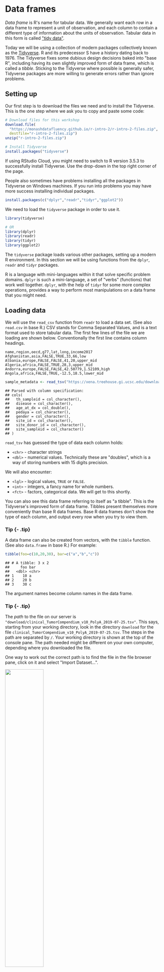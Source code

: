 # Data frames



*Data frame* is R's name for tabular data. We generally want each row in a data frame to represent a unit of observation, and each column to contain a different type of information about the units of observation. Tabular data in this form is called ["tidy data"](http://vita.had.co.nz/papers/tidy-data.html).

Today we will be using a collection of modern packages collectively known as the [Tidyverse](https://www.tidyverse.org/). R and its predecessor S have a history dating back to 1976. The Tidyverse fixes some dubious design decisions baked into "base R", including having its own slightly improved form of data frame, which is called a *tibble*. Sticking to the Tidyverse where possible is generally safer, Tidyverse packages are more willing to generate errors rather than ignore problems.


## Setting up

Our first step is to download the files we need and to install the Tidyverse. This is the one step where we ask you to copy and paste some code:


```r
# Download files for this workshop
download.file(
  "https://monashdatafluency.github.io/r-intro-2/r-intro-2-files.zip",
  destfile="r-intro-2-files.zip")
unzip("r-intro-2-files.zip")

# Install Tidyverse
install.packages("tidyverse")
```

If using RStudio Cloud, you might need to switch to R version 3.5.3 to successfully install Tidyverse. Use the drop-down in the top right corner of the page.

People also sometimes have problems installing all the packages in Tidyverse on Windows machines. If you run into problems you may have more success installing individual packages.


```r
install.packages(c("dplyr","readr","tidyr","ggplot2"))
```

We need to load the `tidyverse` package in order to use it.


```r
library(tidyverse)

# OR
library(dplyr)
library(readr)
library(tidyr)
library(ggplot2)
```

The `tidyverse` package loads various other packages, setting up a modern R environment. In this section we will be using functions from the `dplyr`, `readr` and `tidyr` packages.

R is a language with mini-languages within it that solve specific problem domains. `dplyr` is such a mini-language, a set of "verbs" (functions) that work well together. `dplyr`, with the help of `tidyr` for some more complex operations, provides a way to perform most manipulations on a data frame that you might need.


## Loading data

We will use the `read_csv` function from `readr` to load a data set. (See also `read.csv` in base R.) CSV stands for Comma Separated Values, and is a text format used to store tabular data. The first few lines of the file we are loading are shown below. Conventionally the first line contains column headings.

```
name,region,oecd,g77,lat,long,income2017
Afghanistan,asia,FALSE,TRUE,33,66,low
Albania,europe,FALSE,FALSE,41,20,upper_mid
Algeria,africa,FALSE,TRUE,28,3,upper_mid
Andorra,europe,FALSE,FALSE,42.50779,1.52109,high
Angola,africa,FALSE,TRUE,-12.5,18.5,lower_mid
```


```r
sample_metadata <- read_tsv("https://xena.treehouse.gi.ucsc.edu/download/clinical_TumorCompendium_v10_PolyA_2019-07-25.tsv")
```

```
## Parsed with column specification:
## cols(
##   th_sampleid = col_character(),
##   disease = col_character(),
##   age_at_dx = col_double(),
##   pedaya = col_character(),
##   gender = col_character(),
##   site_id = col_character(),
##   site_donor_id = col_character(),
##   site_sampleid = col_character()
## )
```

`read_tsv` has guessed the type of data each column holds:

* `<chr>` - character strings
* `<dbl>` - numerical values. Technically these are "doubles", which is a way of storing numbers with 15 digits precision.

We will also encounter:

* `<lgl>` - logical values, `TRUE` or `FALSE`.
* `<int>` - integers, a fancy name for whole numbers.
* `<fct>` - factors, categorical data. We will get to this shortly.


You can also see this data frame referring to itself as "a tibble". This is the Tidyverse's improved form of data frame. Tibbles present themselves more conveniently than base R data frames. Base R data frames don't show the type of each column, and output every row when you try to view them.


### Tip {- .tip}

A data frame can also be created from vectors, with the `tibble` function. (See also `data.frame` in base R.) For example:


```r
tibble(foo=c(10,20,30), bar=c("a","b","c"))
```

```
## # A tibble: 3 x 2
##     foo bar  
##   <dbl> <chr>
## 1    10 a    
## 2    20 b    
## 3    30 c
```

The argument names become column names in the data frame.

### Tip {- .tip}

The *path* to the file on our server is `"download/clinical_TumorCompendium_v10_PolyA_2019-07-25.tsv"`. This says, starting from your working directory, look in the directory `download` for the file `clinical_TumorCompendium_v10_PolyA_2019-07-25.tsv`. The steps in the path are separated by `/`. Your working directory is shown at the top of the console pane. The path needed might be different on your own computer, depending where you downloaded the file.

One way to work out the correct path is to find the file in the file browser pane, click on it and select "Import Dataset...".

<img src="figures/import.png" width="50%" style="display: block; margin: auto auto auto 0;" />


## Exploring

The `View` function gives us a spreadsheet-like view of the data frame.

```
View(sample_metadata)
```

`print` with the `n` argument can be used to show more than the first 10 rows on the console.


```r
print(sample_metadata, n=200)
```

We can extract details of the data frame with further functions:


```r
nrow(sample_metadata)
```

```
## [1] 12236
```

```r
ncol(sample_metadata)
```

```
## [1] 8
```

```r
colnames(sample_metadata)
```

```
## [1] "th_sampleid"   "disease"       "age_at_dx"     "pedaya"       
## [5] "gender"        "site_id"       "site_donor_id" "site_sampleid"
```

```r
summary(sample_metadata)
```

```
##  th_sampleid          disease            age_at_dx       pedaya         
##  Length:12236       Length:12236       Min.   : 0.0   Length:12236      
##  Class :character   Class :character   1st Qu.:39.0   Class :character  
##  Mode  :character   Mode  :character   Median :57.0   Mode  :character  
##                                        Mean   :50.7                     
##                                        3rd Qu.:68.0                     
##                                        Max.   :90.0                     
##                                        NA's   :624                      
##     gender            site_id          site_donor_id     
##  Length:12236       Length:12236       Length:12236      
##  Class :character   Class :character   Class :character  
##  Mode  :character   Mode  :character   Mode  :character  
##                                                          
##                                                          
##                                                          
##                                                          
##  site_sampleid     
##  Length:12236      
##  Class :character  
##  Mode  :character  
##                    
##                    
##                    
## 
```


## Indexing data frames

Data frames can be subset using `[row,column]` syntax.


```r
sample_metadata[4,2]
```

```
## # A tibble: 1 x 1
##   disease        
##   <chr>          
## 1 medulloblastoma
```

Note that while this is a single value, it is still wrapped in a data frame. (This is a behaviour specific to Tidyverse data frames.) More on this in a moment.

Columns can be given by name.


```r
sample_metadata[4,"disease"]
```

```
## # A tibble: 1 x 1
##   disease        
##   <chr>          
## 1 medulloblastoma
```

The column or row may be omitted, thereby retrieving the entire row or column.


```r
sample_metadata[4,]
```

```
## # A tibble: 1 x 8
##   th_sampleid disease age_at_dx pedaya gender site_id site_donor_id
##   <chr>       <chr>       <dbl> <chr>  <chr>  <chr>   <chr>        
## 1 THR33_1001… medull…         5 Yes, … male   THR33   N/A          
## # … with 1 more variable: site_sampleid <chr>
```

```r
sample_metadata[,"disease"]
```

```
## # A tibble: 12,236 x 1
##    disease                            
##    <chr>                              
##  1 acute leukemia of ambiguous lineage
##  2 acute leukemia of ambiguous lineage
##  3 medulloblastoma                    
##  4 medulloblastoma                    
##  5 medulloblastoma                    
##  6 medulloblastoma                    
##  7 medulloblastoma                    
##  8 medulloblastoma                    
##  9 medulloblastoma                    
## 10 medulloblastoma                    
## # … with 12,226 more rows
```

Multiple rows or columns may be retrieved using a vector.


```r
rows_wanted <- c(1,3,5)
sample_metadata[rows_wanted,]
```

```
## # A tibble: 3 x 8
##   th_sampleid disease age_at_dx pedaya gender site_id site_donor_id
##   <chr>       <chr>       <dbl> <chr>  <chr>  <chr>   <chr>        
## 1 TH03_0010_… acute …        11 Yes, … female TH03    N/A          
## 2 THR33_1000… medull…         7 Yes, … female THR33   N/A          
## 3 THR33_1002… medull…         5 Yes, … female THR33   N/A          
## # … with 1 more variable: site_sampleid <chr>
```

Vector indexing can also be written on a single line.


```r
sample_metadata[c(1,3,5),]
```

```
## # A tibble: 3 x 8
##   th_sampleid disease age_at_dx pedaya gender site_id site_donor_id
##   <chr>       <chr>       <dbl> <chr>  <chr>  <chr>   <chr>        
## 1 TH03_0010_… acute …        11 Yes, … female TH03    N/A          
## 2 THR33_1000… medull…         7 Yes, … female THR33   N/A          
## 3 THR33_1002… medull…         5 Yes, … female THR33   N/A          
## # … with 1 more variable: site_sampleid <chr>
```

```r
sample_metadata[1:7,]
```

```
## # A tibble: 7 x 8
##   th_sampleid disease age_at_dx pedaya gender site_id site_donor_id
##   <chr>       <chr>       <dbl> <chr>  <chr>  <chr>   <chr>        
## 1 TH03_0010_… acute …        11 Yes, … female TH03    N/A          
## 2 TH03_0010_… acute …        11 Yes, … female TH03    N/A          
## 3 THR33_1000… medull…         7 Yes, … female THR33   N/A          
## 4 THR33_1001… medull…         5 Yes, … male   THR33   N/A          
## 5 THR33_1002… medull…         5 Yes, … female THR33   N/A          
## 6 THR33_1003… medull…         3 Yes, … female THR33   N/A          
## 7 THR33_1004… medull…        26 Yes, … male   THR33   N/A          
## # … with 1 more variable: site_sampleid <chr>
```


## Columns are vectors

Ok, so how do we actually get data out of a data frame?

Under the hood, a data frame is a list of column vectors. We can use `$` to retrieve columns. Occasionally it is also useful to use `[[ ]]` to retrieve columns, for example if the column name we want is stored in a variable.


```r
head( sample_metadata$disease )
```

```
## [1] "acute leukemia of ambiguous lineage"
## [2] "acute leukemia of ambiguous lineage"
## [3] "medulloblastoma"                    
## [4] "medulloblastoma"                    
## [5] "medulloblastoma"                    
## [6] "medulloblastoma"
```

```r
head( sample_metadata[["disease"]] )
```

```
## [1] "acute leukemia of ambiguous lineage"
## [2] "acute leukemia of ambiguous lineage"
## [3] "medulloblastoma"                    
## [4] "medulloblastoma"                    
## [5] "medulloblastoma"                    
## [6] "medulloblastoma"
```

To get the "disease" value of the 4th row as above, but unwrapped, we can use:


```r
sample_metadata$disease[4]
```

```
## [1] "medulloblastoma"
```


## Logical indexing

A method of indexing that we haven't discussed yet is logical indexing. Instead of specifying the row number or numbers that we want, we can give a logical vector which is `TRUE` for the rows we want and `FALSE` otherwise. This can also be used with vectors.

We will first do this in a slightly verbose way in order to understand it, then learn a more concise way to do this using the `dplyr` package.

Southern countries have latitude less than zero.


```r
is_glioma <- sample_metadata$disease == "glioma"

head(is_glioma)
```

```
## [1] FALSE FALSE FALSE FALSE FALSE FALSE
```

```r
sum(is_glioma)
```

```
## [1] NA
```

`sum` treats TRUE as 1 and FALSE as 0, so it tells us the number of TRUE elements in the vector.

We can use this logical vector to get the southern countries from `sample_metadata`:


```r
sample_metadata[is_glioma,]
```

```
## # A tibble: 756 x 8
##    th_sampleid disease age_at_dx pedaya gender site_id site_donor_id
##    <chr>       <chr>       <dbl> <chr>  <chr>  <chr>   <chr>        
##  1 TH03_0117_… glioma       0.9  Yes, … not r… TH03    N/A          
##  2 TH06_1175_… glioma      17    Yes, … female TH06    N/A          
##  3 TH27_1241_… glioma      NA    Unkno… unkno… TH27    N/A          
##  4 TH38_1311_… glioma      13    Yes, … male   TH38    N/A          
##  5 TH38_1346_… glioma      11    Yes, … female TH38    N/A          
##  6 TH34_1445_… glioma       7    Yes, … female TH34    N/A          
##  7 <NA>        <NA>        NA    <NA>   <NA>   <NA>    <NA>         
##  8 THR24_1924… glioma       5.33 Yes, … female THR24   SJHGG001     
##  9 THR24_1925… glioma      15.0  Yes, … female THR24   SJHGG002     
## 10 THR24_1925… glioma      15.0  Yes, … female THR24   SJHGG002     
## # … with 746 more rows, and 1 more variable: site_sampleid <chr>
```

Comparison operators available are:

* `x == y ` -- "equal to"
* `x != y ` -- "not equal to"
* `x < y  ` -- "less than"
* `x > y  ` -- "greater than"
* `x <= y ` -- "less than or equal to"
* `x >= y ` -- "greater than or equal to"

More complicated conditions can be constructed using logical operators:

* `a & b ` -- "and", TRUE only if both `a` and `b` are TRUE.
* `a | b ` -- "or", TRUE if either `a` or `b` or both are TRUE.
* `! a   ` -- "not" , TRUE if `a` is FALSE, and FALSE if `a` is TRUE.

The `blash` column of `sample_metadata` tells which countries are in the Organisation for Economic Co-operation and Development, and the `g77` column tells which countries are in the Group of 77 (an alliance of developing nations). We could see which OECD countries are in the southern hemisphere with:


```r
senior_gliomas <- is_glioma & sample_metadata$age_at_dx >65

sample_metadata[senior_gliomas,]
```

```
## # A tibble: 86 x 8
##    th_sampleid disease age_at_dx pedaya gender site_id site_donor_id
##    <chr>       <chr>       <dbl> <chr>  <chr>  <chr>   <chr>        
##  1 <NA>        <NA>           NA <NA>   <NA>   <NA>    <NA>         
##  2 <NA>        <NA>           NA <NA>   <NA>   <NA>    <NA>         
##  3 <NA>        <NA>           NA <NA>   <NA>   <NA>    <NA>         
##  4 <NA>        <NA>           NA <NA>   <NA>   <NA>    <NA>         
##  5 <NA>        <NA>           NA <NA>   <NA>   <NA>    <NA>         
##  6 <NA>        <NA>           NA <NA>   <NA>   <NA>    <NA>         
##  7 <NA>        <NA>           NA <NA>   <NA>   <NA>    <NA>         
##  8 <NA>        <NA>           NA <NA>   <NA>   <NA>    <NA>         
##  9 <NA>        <NA>           NA <NA>   <NA>   <NA>    <NA>         
## 10 <NA>        <NA>           NA <NA>   <NA>   <NA>    <NA>         
## # … with 76 more rows, and 1 more variable: site_sampleid <chr>
```

`senior_gliomas` seems like it should be kept within our `sample_metadata` data frame for future use. We can add it as a new column of the data frame with:


```r
sample_metadata$senior_glioma <- senior_gliomas

sample_metadata
```

```
## # A tibble: 12,236 x 9
##    th_sampleid disease age_at_dx pedaya gender site_id site_donor_id
##    <chr>       <chr>       <dbl> <chr>  <chr>  <chr>   <chr>        
##  1 TH03_0010_… acute …        11 Yes, … female TH03    N/A          
##  2 TH03_0010_… acute …        11 Yes, … female TH03    N/A          
##  3 THR33_1000… medull…         7 Yes, … female THR33   N/A          
##  4 THR33_1001… medull…         5 Yes, … male   THR33   N/A          
##  5 THR33_1002… medull…         5 Yes, … female THR33   N/A          
##  6 THR33_1003… medull…         3 Yes, … female THR33   N/A          
##  7 THR33_1004… medull…        26 Yes, … male   THR33   N/A          
##  8 THR33_1005… medull…        10 Yes, … male   THR33   N/A          
##  9 THR33_1006… medull…         3 Yes, … male   THR33   N/A          
## 10 THR33_1007… medull…        27 Yes, … male   THR33   N/A          
## # … with 12,226 more rows, and 2 more variables: site_sampleid <chr>,
## #   senior_glioma <lgl>
```


### Challenge: logical indexing {- .challenge}


1. Which country is in both the OECD and the G77?

2. Which countries are in neither the OECD nor the G77?

2. Which countries are in the Americas? These have longitudes between -150 and -40. 


### A `dplyr` shorthand

The above method is a little laborious. We have to keep mentioning the name of the data frame, and there is a lot of punctuation to keep track of. `dplyr` provides a slightly magical function called `filter` which lets us write more concisely. For example:


```r
filter(sample_metadata, sample_metadata$age_at_dx >65 & disease == "glioma")
```

```
## # A tibble: 33 x 9
##    th_sampleid disease age_at_dx pedaya gender site_id site_donor_id
##    <chr>       <chr>       <dbl> <chr>  <chr>  <chr>   <chr>        
##  1 TCGA-CS-49… glioma         67 No     male   TCGA    TCGA-CS-4941 
##  2 TCGA-DB-A6… glioma         67 No     female TCGA    TCGA-DB-A64L 
##  3 TCGA-DH-A6… glioma         70 No     male   TCGA    TCGA-DH-A669 
##  4 TCGA-DH-A6… glioma         70 No     male   TCGA    TCGA-DH-A669 
##  5 TCGA-DU-63… glioma         66 No     male   TCGA    TCGA-DU-6393 
##  6 TCGA-DU-64… glioma         66 No     female TCGA    TCGA-DU-6400 
##  7 TCGA-DU-70… glioma         74 No     female TCGA    TCGA-DU-7012 
##  8 TCGA-DU-72… glioma         69 No     male   TCGA    TCGA-DU-7292 
##  9 TCGA-DU-73… glioma         67 No     male   TCGA    TCGA-DU-7306 
## 10 TCGA-DU-81… glioma         69 No     female TCGA    TCGA-DU-8167 
## # … with 23 more rows, and 2 more variables: site_sampleid <chr>,
## #   senior_glioma <lgl>
```

In the second argument, we are able to refer to columns of the data frame as though they were variables. The code is beautiful, but also opaque. It's important to understand that under the hood we are creating and combining logical vectors.



## Factors

The `count` function from `dplyr` can help us understand the contents of some of the columns in `geo`. `count` is also *magical*, we can refer to columns of the data frame directly in the arguments to `count`.


```r
count(sample_metadata, disease)
```

```
## # A tibble: 103 x 2
##    disease                                 n
##    <chr>                               <int>
##  1 acinar cell carcinoma                   1
##  2 acute leukemia                          7
##  3 acute leukemia of ambiguous lineage     2
##  4 acute lymphoblastic leukemia          549
##  5 acute megakaryoblastic leukemia        92
##  6 acute myeloid leukemia                463
##  7 acute undifferentiated leukemia         1
##  8 adrenocortical adenoma                  1
##  9 adrenocortical cancer                  78
## 10 adrenocortical carcinoma               18
## # … with 93 more rows
```

```r
count(sample_metadata, pedaya)
```

```
## # A tibble: 4 x 2
##   pedaya                  n
##   <chr>               <int>
## 1 No                   9426
## 2 Unknown                82
## 3 Yes, age < 30 years  2702
## 4 <NA>                   26
```

One annoyance here is that the different categories in `pedaya` aren't in a sensible order. This comes up quite often, for example when sorting or plotting categorical data. R's solution is a further type of vector called a *factor* (think a factor of an experimental design). A factor holds categorical data, and has an associated ordered set of *levels*. It is otherwise quite similar to a character vector.

Any sort of vector can be converted to a factor using the `factor` function. This function defaults to placing the levels in alphabetical order, but takes a `levels` argument that can override this.


```r
head( factor(sample_metadata$pedaya, levels=c("Yes, age < 30 years","No","Unknown")) )
```

```
## [1] Yes, age < 30 years Yes, age < 30 years Yes, age < 30 years
## [4] Yes, age < 30 years Yes, age < 30 years Yes, age < 30 years
## Levels: Yes, age < 30 years No Unknown
```

We should modify the `income2017` column of the `geo` table in order to use this:


```r
sample_metadata$pedaya <- factor(sample_metadata$pedaya,
                                 c("Yes, age < 30 years","No","Unknown"))
```

`count` now produces the desired order of output:


```r
count(sample_metadata, pedaya)
```

```
## Warning: Factor `pedaya` contains implicit NA, consider using
## `forcats::fct_explicit_na`
```

```
## # A tibble: 4 x 2
##   pedaya                  n
##   <fct>               <int>
## 1 Yes, age < 30 years  2702
## 2 No                   9426
## 3 Unknown                82
## 4 <NA>                   26
```


We can count two categorical columns at once.


```r
count(sample_metadata, pedaya, disease)
```

```
## Warning: Factor `pedaya` contains implicit NA, consider using
## `forcats::fct_explicit_na`
```

```
## # A tibble: 163 x 3
##    pedaya              disease                                 n
##    <fct>               <chr>                               <int>
##  1 Yes, age < 30 years acinar cell carcinoma                   1
##  2 Yes, age < 30 years acute leukemia                          1
##  3 Yes, age < 30 years acute leukemia of ambiguous lineage     2
##  4 Yes, age < 30 years acute lymphoblastic leukemia          549
##  5 Yes, age < 30 years acute megakaryoblastic leukemia        92
##  6 Yes, age < 30 years acute myeloid leukemia                303
##  7 Yes, age < 30 years acute undifferentiated leukemia         1
##  8 Yes, age < 30 years adrenocortical adenoma                  1
##  9 Yes, age < 30 years adrenocortical cancer                  15
## 10 Yes, age < 30 years adrenocortical carcinoma               18
## # … with 153 more rows
```


### Challenge: counting {- .challenge}

Investigate how many OECD and non-OECD nations come from the northern and southern hemispheres using `count`

1. Using `count`.
2. By making a mosaic plot.

Remember you may need to convert columns to factors for `plot` to work, and that a `southern` column could be added to `geo` with:

HCB: consider adding leukemia as the example with a grep


```r
# geo$southern <- geo$lat < 0
```


## Sorting

Data frames can be sorted using the `arrange` function in `dplyr`.


```r
arrange(sample_metadata, age_at_dx)
```

```
## # A tibble: 12,236 x 9
##    th_sampleid disease age_at_dx pedaya gender site_id site_donor_id
##    <chr>       <chr>       <dbl> <fct>  <chr>  <chr>   <chr>        
##  1 THR08_0168… acute …         0 Yes, … unkno… THR08   SJINF009     
##  2 THR08_0169… acute …         0 Yes, … unkno… THR08   SJINF010     
##  3 TH06_0613_… atypic…         0 Yes, … male   TH06    N/A          
##  4 TH06_0613_… atypic…         0 Yes, … male   TH06    N/A          
##  5 TH06_0627_… gliobl…         0 Yes, … female TH06    N/A          
##  6 THR29_0744… rhabdo…         0 Yes, … female THR29   RMS_2049     
##  7 THR29_0748… embryo…         0 Yes, … male   THR29   RMS_2053     
##  8 THR29_0753… alveol…         0 Yes, … male   THR29   RMS_2061     
##  9 THR29_0754… alveol…         0 Yes, … male   THR29   RMS_2063     
## 10 THR29_0782… embryo…         0 Yes, … female THR29   RMS_212      
## # … with 12,226 more rows, and 2 more variables: site_sampleid <chr>,
## #   senior_glioma <lgl>
```

Numeric columns are sorted in numeric order. Character columns will be sorted in alphabetical order. Factor columns are sorted in order of their levels. The `desc` helper function can be used to sort in descending order.


```r
arrange(sample_metadata, desc(disease))
```

```
## # A tibble: 12,236 x 9
##    th_sampleid disease age_at_dx pedaya gender site_id site_donor_id
##    <chr>       <chr>       <dbl> <fct>  <chr>  <chr>   <chr>        
##  1 TH03_0012_… wilms …     18    Yes, … male   TH03    N/A          
##  2 TH03_0012_… wilms …     18    Yes, … male   TH03    N/A          
##  3 TH27_1405_… wilms …     NA    <NA>   male   TH27    N/A          
##  4 TH03_0144_… wilms …      6    Yes, … male   TH03    N/A          
##  5 TH27_2189_… wilms …      5    Yes, … female TH27    N/A          
##  6 TH06_0632_… wilms …      4    Yes, … female TH06    N/A          
##  7 THR31_0876… wilms …     NA    Yes, … male   THR31   N/A          
##  8 TARGET-50-… wilms …      6.15 Yes, … female TARGET  TARGET-50-CA…
##  9 TARGET-50-… wilms …      4.68 Yes, … female TARGET  TARGET-50-CA…
## 10 TARGET-50-… wilms …      1.1  Yes, … female TARGET  TARGET-50-CA…
## # … with 12,226 more rows, and 2 more variables: site_sampleid <chr>,
## #   senior_glioma <lgl>
```


## Joining data frames

Let's move on to a larger data set. This is from the [Gapminder](https://www.gapminder.org) project and contains information about countries over time.


```r
expression_values <- read_tsv("expression_data_for_MAP2K1_HRAS_v9_.tsv") %>%
  gather(sample, expression, -Gene)
expression_values
```

```
## # A tibble: 22,908 x 3
##    Gene   sample         expression
##    <chr>  <chr>               <dbl>
##  1 HRAS   THR15_0330_S01       5.77
##  2 MAP2K1 THR15_0330_S01       4.53
##  3 HRAS   THR29_0776_S01       6.99
##  4 MAP2K1 THR29_0776_S01       4.51
##  5 HRAS   THR11_0247_S01       6.10
##  6 MAP2K1 THR11_0247_S01       5.75
##  7 HRAS   THR08_0162_S01       4.48
##  8 MAP2K1 THR08_0162_S01       6.42
##  9 HRAS   TH27_1241_S01        6.41
## 10 MAP2K1 TH27_1241_S01        5.39
## # … with 22,898 more rows
```

### Quiz {.challenge -}

What is the unit of observation in this new data frame?

### {-}

It would be useful to have general information about countries from `geo` available as columns when we use this data frame. `gap` and `geo` share a column called `name` which can be used to match rows from one to the other. 


```r
expression_by_disease <- left_join(expression_values, sample_metadata, by=c("sample"="th_sampleid"))
expression_by_disease
```

```
## # A tibble: 22,908 x 11
##    Gene  sample expression disease age_at_dx pedaya gender site_id
##    <chr> <chr>       <dbl> <chr>       <dbl> <fct>  <chr>  <chr>  
##  1 HRAS  THR15…       5.77 osteos…      NA   Yes, … female THR15  
##  2 MAP2… THR15…       4.53 osteos…      NA   Yes, … female THR15  
##  3 HRAS  THR29…       6.99 rhabdo…      20   Yes, … male   THR29  
##  4 MAP2… THR29…       4.51 rhabdo…      20   Yes, … male   THR29  
##  5 HRAS  THR11…       6.10 glioma       13   Yes, … male   THR11  
##  6 MAP2… THR11…       5.75 glioma       13   Yes, … male   THR11  
##  7 HRAS  THR08…       4.48 acute …       0.6 Yes, … unkno… THR08  
##  8 MAP2… THR08…       6.42 acute …       0.6 Yes, … unkno… THR08  
##  9 HRAS  TH27_…       6.41 glioma       NA   Unkno… unkno… TH27   
## 10 MAP2… TH27_…       5.39 glioma       NA   Unkno… unkno… TH27   
## # … with 22,898 more rows, and 3 more variables: site_donor_id <chr>,
## #   site_sampleid <chr>, senior_glioma <lgl>
```

The "left" in "left join" refers to how rows that can't be paired up are handled. `left_join` keeps all rows from the first data frame but not the second. This is a good default when the intent is to attaching some extra information to a data frame. `inner_join` discard all rows that can't be paired up. `full_join` keeps all rows from both data frames. 


## Further reading

We've covered the fundamentals of dplyr and data frames, but there is much more to learn. Notably, we haven't covered the use of the pipe `%>%` to chain `dplyr` verbs together. The ["R for Data Science" book](http://r4ds.had.co.nz/) is an excellent source to learn more. The Monash Data Fluency ["Programming and Tidy data analysis in R" course](https://monashdatafluency.github.io/r-progtidy/) also covers this. 











